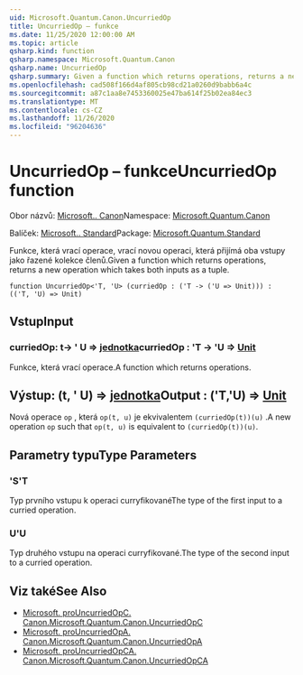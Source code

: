 ```yaml
---
uid: Microsoft.Quantum.Canon.UncurriedOp
title: UncurriedOp – funkce
ms.date: 11/25/2020 12:00:00 AM
ms.topic: article
qsharp.kind: function
qsharp.namespace: Microsoft.Quantum.Canon
qsharp.name: UncurriedOp
qsharp.summary: Given a function which returns operations, returns a new operation which takes both inputs as a tuple.
ms.openlocfilehash: cad508f166d4af805cb98cd21a0260d9babb6a4c
ms.sourcegitcommit: a87c1aa8e7453360025e47ba614f25b02ea84ec3
ms.translationtype: MT
ms.contentlocale: cs-CZ
ms.lasthandoff: 11/26/2020
ms.locfileid: "96204636"
---
```

# <a name="uncurriedop-function"></a><span data-ttu-id="03690-102">UncurriedOp – funkce</span><span class="sxs-lookup"><span data-stu-id="03690-102">UncurriedOp function</span></span>

<span data-ttu-id="03690-103">Obor názvů: [Microsoft.. Canon](xref:Microsoft.Quantum.Canon)</span><span class="sxs-lookup"><span data-stu-id="03690-103">Namespace: [Microsoft.Quantum.Canon](xref:Microsoft.Quantum.Canon)</span></span>

<span data-ttu-id="03690-104">Balíček: [Microsoft.. Standard](https://nuget.org/packages/Microsoft.Quantum.Standard)</span><span class="sxs-lookup"><span data-stu-id="03690-104">Package: [Microsoft.Quantum.Standard](https://nuget.org/packages/Microsoft.Quantum.Standard)</span></span>


<span data-ttu-id="03690-105">Funkce, která vrací operace, vrací novou operaci, která přijímá oba vstupy jako řazené kolekce členů.</span><span class="sxs-lookup"><span data-stu-id="03690-105">Given a function which returns operations, returns a new operation which takes both inputs as a tuple.</span></span>

```qsharp
function UncurriedOp<'T, 'U> (curriedOp : ('T -> ('U => Unit))) : (('T, 'U) => Unit)
```


## <a name="input"></a><span data-ttu-id="03690-106">Vstup</span><span class="sxs-lookup"><span data-stu-id="03690-106">Input</span></span>

### <a name="curriedop--t---u--unit"></a><span data-ttu-id="03690-107">curriedOp: t-> ' U => [jednotka](xref:microsoft.quantum.lang-ref.unit)</span><span class="sxs-lookup"><span data-stu-id="03690-107">curriedOp : 'T -> 'U => [Unit](xref:microsoft.quantum.lang-ref.unit)</span></span> 

<span data-ttu-id="03690-108">Funkce, která vrací operace.</span><span class="sxs-lookup"><span data-stu-id="03690-108">A function which returns operations.</span></span>



## <a name="output--tu--unit"></a><span data-ttu-id="03690-109">Výstup: (t, ' U) => [jednotka](xref:microsoft.quantum.lang-ref.unit)</span><span class="sxs-lookup"><span data-stu-id="03690-109">Output : ('T,'U) => [Unit](xref:microsoft.quantum.lang-ref.unit)</span></span> 

<span data-ttu-id="03690-110">Nová operace `op` , která `op(t, u)` je ekvivalentem `(curriedOp(t))(u)` .</span><span class="sxs-lookup"><span data-stu-id="03690-110">A new operation `op` such that `op(t, u)` is equivalent to `(curriedOp(t))(u)`.</span></span>

## <a name="type-parameters"></a><span data-ttu-id="03690-111">Parametry typu</span><span class="sxs-lookup"><span data-stu-id="03690-111">Type Parameters</span></span>

### <a name="t"></a><span data-ttu-id="03690-112">'S</span><span class="sxs-lookup"><span data-stu-id="03690-112">'T</span></span>

<span data-ttu-id="03690-113">Typ prvního vstupu k operaci curryfikované</span><span class="sxs-lookup"><span data-stu-id="03690-113">The type of the first input to a curried operation.</span></span>
### <a name="u"></a><span data-ttu-id="03690-114">U</span><span class="sxs-lookup"><span data-stu-id="03690-114">'U</span></span>

<span data-ttu-id="03690-115">Typ druhého vstupu na operaci curryfikované.</span><span class="sxs-lookup"><span data-stu-id="03690-115">The type of the second input to a curried operation.</span></span>

## <a name="see-also"></a><span data-ttu-id="03690-116">Viz také</span><span class="sxs-lookup"><span data-stu-id="03690-116">See Also</span></span>

- [<span data-ttu-id="03690-117">Microsoft. proUncurriedOpC. Canon.</span><span class="sxs-lookup"><span data-stu-id="03690-117">Microsoft.Quantum.Canon.UncurriedOpC</span></span>](xref:Microsoft.Quantum.Canon.UncurriedOpC)
- [<span data-ttu-id="03690-118">Microsoft. proUncurriedOpA. Canon.</span><span class="sxs-lookup"><span data-stu-id="03690-118">Microsoft.Quantum.Canon.UncurriedOpA</span></span>](xref:Microsoft.Quantum.Canon.UncurriedOpA)
- [<span data-ttu-id="03690-119">Microsoft. proUncurriedOpCA. Canon.</span><span class="sxs-lookup"><span data-stu-id="03690-119">Microsoft.Quantum.Canon.UncurriedOpCA</span></span>](xref:Microsoft.Quantum.Canon.UncurriedOpCA)